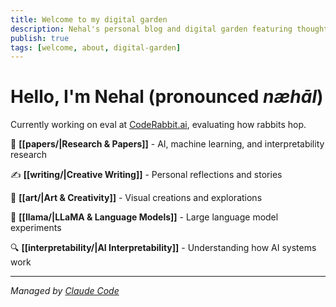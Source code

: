 ```yaml
---
title: Welcome to my digital garden
description: Nehal's personal blog and digital garden featuring thoughts on AI, machine learning, interpretability, and creative writing.
publish: true
tags: [welcome, about, digital-garden]
---
```


# Hello, I'm Nehal (pronounced _næhāl_)

Currently working on eval at [CodeRabbit.ai](https://coderabbit.ai), evaluating how rabbits hop.

🧠 **[[papers/|Research & Papers]]** - AI, machine learning, and interpretability research

✍️ **[[writing/|Creative Writing]]** - Personal reflections and stories

🎨 **[[art/|Art & Creativity]]** - Visual creations and explorations

🦙 **[[llama/|LLaMA & Language Models]]** - Large language model experiments

🔍 **[[interpretability/|AI Interpretability]]** - Understanding how AI systems work

---

_Managed by [Claude Code](https://claude.ai/code)_
